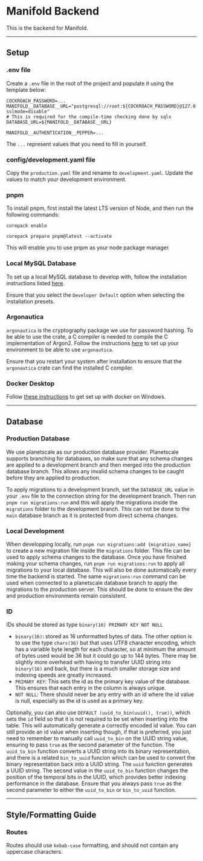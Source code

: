# Manifold Backend

This is the backend for Manifold.

---

## Setup

### .env file

Create a `.env` file in the root of the project and populate it using the template below:

```
COCKROACH_PASSWORD=...
MANIFOLD__DATABASE__URL="postgresql://root:${COCKROACH_PASSWORD}@127.0.0.1:26257/core?sslmode=disable"
# This is required for the compile-time checking done by sqlx
DATABASE_URL=${MANIFOLD__DATABASE__URL}

MANIFOLD__AUTHENTICATION__PEPPER=...
```

The `...` represent values that you need to fill in yourself.

### config/development.yaml file

Copy the `production.yaml` file and rename to `development.yaml`. Update the values to match your development environment.

### pnpm

To install pnpm, first install the latest LTS version of Node, and then run the following commands:

`corepack enable`

`corepack prepare pnpm@latest --activate`

This will enable you to use pnpm as your node package manager.

### Local MySQL Database

To set up a local MySQL database to develop with, follow the installation instructions listed [here](https://dev.mysql.com/doc/mysql-installation-excerpt/8.0/en/).

Ensure that you select the `Developer Default` option when selecting the installation presets.

### Argonautica

`argonautica` is the cryptography package we use for password hashing. To be able to use the crate, a C compiler is needed
to compile the C implementation of Argon2. Follow the instructions
[here](https://docs.rs/argonautica/latest/argonautica/#installation) to set up your environment to be able to use
`argonautica`.

Ensure that you restart your system after installation to ensure that the `argonautica` crate can find the installed C
compiler.

### Docker Desktop

Follow [these instructions](https://docs.docker.com/desktop/install/windows-install/) to get set up with docker on Windows.

---

## Database

### Production Database

We use planetscale as our production database provider. Planetscale supports branching for databases, so make sure that
any schema changes are applied to a development branch and then merged into the production database branch. This allows
any invalid schema changes to be caught before they are applied to production.

To apply migrations to a development branch, set the `DATABASE_URL` value in your `.env` file to the connection string
for the development branch. Then run `pnpm run migrations:run` and this will apply the migrations inside the
`migrations` folder to the development branch. This can not be done to the `main` database branch as it is protected
from direct schema changes.

### Local Development

When developping locally, run `pnpm run migrations:add {migration_name}` to create a new migration file inside the
`migrations` folder. This file can be used to apply schema changes to the database. Once you have finished making your
schema changes, run `pnpm run migrations:run` to apply all migrations to your local database. This will also be done
automatically every time the backend is started. The same `migrations:run` command can be used when connected to a
planetscale database branch to apply the migrations to the production server. This should be done to ensure the dev and
production environments remain consistent.

### ID

IDs should be stored as type `binary(16) PRIMARY KEY NOT NULL`

- `binary(16)`: stored as 16 unformatted bytes of data. The other option is to use the type `chars(36)` but that uses
  UTF8 character encoding, which has a variable byte length for each character, so at minimum the amount of bytes used
  would be 36 but it could go up to 144 bytes. There may be slightly more overhead with having to transfer UUID string
  into `binary(16)` and back, but there is a much smaller storage size and indexing speeds are greatly increased.
- `PRIMARY KEY`: This sets the id as the primary key value of the database. This ensures that each entry in the column
  is always unique.
- `NOT NULL`: There should never be any entry with an id where the id value is null, especially as the id is used as a
  primary key.

Optionally, you can also use `DEFAULT (uuid_to_bin(uuid(), true))`, which sets the `id` field so that it is not required to be set when inserting into the table. This will automatically generate a correctly encoded id value. You can still provide an id
value when inserting though, if that is preferred, you just need to remember to manually call `uuid_to_bin` on the
UUID string value, ensuring to pass `true` as the second parameter of the function. The `uuid_to_bin` function
converts a UUID string into its binary representation, and there is a related `bin_to_uuid` funcion which can be used
to convert the binary representation back into a UUID string. The `uuid` function generates a UUID string. The second
value in the `uuid_to_bin` function changes the position of the temporal bits in the UUID, which provides better
indexing performance in the database. Ensure that you always pass `true` as the second parameter to either the
`uuid_to_bin` or `bin_to_uuid` function.

---

## Style/Formatting Guide

### Routes

Routes should use `kebab-case` formatting, and should not contain any uppercase characters.
